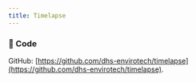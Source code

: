 ```yaml
---
title: Timelapse
---
```


### 🧮 Code
GitHub: [https://github.com/dhs-envirotech/timelapse](https://github.com/dhs-envirotech/timelapse).